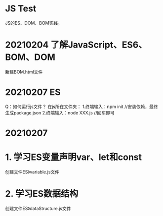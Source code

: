 # JS Test
JS的ES、DOM、BOM实践。


# 20210204 了解JavaScript、ES6、BOM、DOM
新建BOM.html文件

# 20210207 ES
Q：如何运行js文件？
在js所在文件夹：
1.终端输入：npm init  //安装依赖，最终生成package.json
2.终端输入：node XXX.js  //回车即可


# 20210207 
# 1. 学习ES变量声明var、let和const
创建文件ES》variable.js文件

# 2. 学习ES数据结构
创建文件ES》dataStructure.js文件
